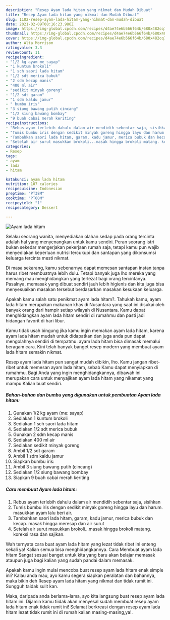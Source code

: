 ```yaml
---
description: "Resep Ayam lada hitam yang nikmat dan Mudah Dibuat"
title: "Resep Ayam lada hitam yang nikmat dan Mudah Dibuat"
slug: 1102-resep-ayam-lada-hitam-yang-nikmat-dan-mudah-dibuat
date: 2021-02-09T08:16:23.986Z
image: https://img-global.cpcdn.com/recipes/d4ae74e6b566f64b/680x482cq70/ayam-lada-hitam-foto-resep-utama.jpg
thumbnail: https://img-global.cpcdn.com/recipes/d4ae74e6b566f64b/680x482cq70/ayam-lada-hitam-foto-resep-utama.jpg
cover: https://img-global.cpcdn.com/recipes/d4ae74e6b566f64b/680x482cq70/ayam-lada-hitam-foto-resep-utama.jpg
author: Alta Morrison
ratingvalue: 3.3
reviewcount: 11
recipeingredient:
- "1/2 kg ayam me sayap"
- "1 kuntum brokoli"
- "1 sch saori lada hitam"
- "1/2 sdt merica bubuk"
- "2 sdm kecap manis"
- "400 ml air"
- "sedikit minyak goreng"
- "1/2 sdt garam"
- "1 sdm kaldu jamur"
- " bumbu iris"
- "3 siung bawang putih cincang"
- "1/2 siung bawang bombay"
- "9 buah cabai merah keriting"
recipeinstructions:
- "Rebus ayam terlebih dahulu dalam air mendidih sebentar saja, sisihkan"
- "Tumis bumbu iris dengan sedikit minyak goreng hingga layu dan harum. masukkan ayam lalu beri air."
- "Tambahkan saori lada hitam, garam, kadu jamur, merica bubuk dan kecap. masak hingga meresap dan air surut"
- "Setelah air surut masukkan brokoli...masak hingga brokoli matang. koreksi rasa dan sajikan."
categories:
- Resep
tags:
- ayam
- lada
- hitam

katakunci: ayam lada hitam 
nutrition: 107 calories
recipecuisine: Indonesian
preptime: "PT38M"
cooktime: "PT60M"
recipeyield: "1"
recipecategory: Dessert

---
```



![Ayam lada hitam](https://img-global.cpcdn.com/recipes/d4ae74e6b566f64b/680x482cq70/ayam-lada-hitam-foto-resep-utama.jpg)

Selaku seorang wanita, menyediakan olahan sedap pada orang tercinta adalah hal yang menyenangkan untuk kamu sendiri. Peran seorang istri bukan sekedar mengerjakan pekerjaan rumah saja, tetapi kamu pun wajib menyediakan keperluan nutrisi tercukupi dan santapan yang dikonsumsi keluarga tercinta mesti nikmat.

Di masa  sekarang, kamu sebenarnya dapat memesan santapan instan tanpa harus ribet membuatnya lebih dulu. Tetapi banyak juga lho mereka yang memang mau menghidangkan yang terlezat bagi orang tercintanya. Pasalnya, memasak yang dibuat sendiri jauh lebih higienis dan kita juga bisa menyesuaikan masakan tersebut berdasarkan masakan kesukaan keluarga. 



Apakah kamu salah satu penikmat ayam lada hitam?. Tahukah kamu, ayam lada hitam merupakan makanan khas di Nusantara yang saat ini disukai oleh banyak orang dari hampir setiap wilayah di Nusantara. Kamu dapat menghidangkan ayam lada hitam sendiri di rumahmu dan pasti jadi hidangan favorit di hari libur.

Kamu tidak usah bingung jika kamu ingin memakan ayam lada hitam, karena ayam lada hitam mudah untuk didapatkan dan juga anda pun dapat mengolahnya sendiri di tempatmu. ayam lada hitam bisa dimasak memalui beragam cara. Kini telah banyak banget resep modern yang membuat ayam lada hitam semakin nikmat.

Resep ayam lada hitam pun sangat mudah dibikin, lho. Kamu jangan ribet-ribet untuk memesan ayam lada hitam, sebab Kamu dapat menyiapkan di rumahmu. Bagi Anda yang ingin menghidangkannya, dibawah ini merupakan cara untuk menyajikan ayam lada hitam yang nikamat yang mampu Kalian buat sendiri.

<!--inarticleads1-->

##### Bahan-bahan dan bumbu yang digunakan untuk pembuatan Ayam lada hitam:

1. Gunakan 1/2 kg ayam (me: sayap)
1. Sediakan 1 kuntum brokoli
1. Sediakan 1 sch saori lada hitam
1. Sediakan 1/2 sdt merica bubuk
1. Gunakan 2 sdm kecap manis
1. Sediakan 400 ml air
1. Sediakan sedikit minyak goreng
1. Ambil 1/2 sdt garam
1. Ambil 1 sdm kaldu jamur
1. Siapkan  bumbu iris:
1. Ambil 3 siung bawang putih (cincang)
1. Sediakan 1/2 siung bawang bombay
1. Siapkan 9 buah cabai merah keriting




<!--inarticleads2-->

##### Cara membuat Ayam lada hitam:

1. Rebus ayam terlebih dahulu dalam air mendidih sebentar saja, sisihkan
1. Tumis bumbu iris dengan sedikit minyak goreng hingga layu dan harum. masukkan ayam lalu beri air.
1. Tambahkan saori lada hitam, garam, kadu jamur, merica bubuk dan kecap. masak hingga meresap dan air surut
1. Setelah air surut masukkan brokoli...masak hingga brokoli matang. koreksi rasa dan sajikan.




Wah ternyata cara buat ayam lada hitam yang lezat tidak ribet ini enteng sekali ya! Kalian semua bisa menghidangkannya. Cara Membuat ayam lada hitam Sangat sesuai banget untuk kita yang baru akan belajar memasak ataupun juga bagi kalian yang sudah pandai dalam memasak.

Apakah kamu ingin mulai mencoba buat resep ayam lada hitam enak simple ini? Kalau anda mau, ayo kamu segera siapkan peralatan dan bahannya, maka bikin deh Resep ayam lada hitam yang nikmat dan tidak rumit ini. Sungguh taidak sulit kan. 

Maka, daripada anda berlama-lama, ayo kita langsung buat resep ayam lada hitam ini. Dijamin kamu tiidak akan menyesal sudah membuat resep ayam lada hitam enak tidak rumit ini! Selamat berkreasi dengan resep ayam lada hitam lezat tidak rumit ini di rumah kalian masing-masing,ya!.

